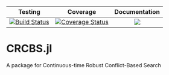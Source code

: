 | Testing | Coverage | Documentation |
| :-----: | :------: | :-----------: |
| [![Build Status](https://travis-ci.org/kylejbrown17/CRCBS.jl.svg?branch=master)](https://travis-ci.org/kylejbrown17/CRCBS.jl) | [![Coverage Status](https://coveralls.io/github/kylejbrown17/CRCBS.jl/badge.svg?branch=master)](https://coveralls.io/github/kylejbrown17/CRCBS.jl?branch=master) | [![](https://img.shields.io/badge/docs-latest-blue.svg)](https://sisl.github.io/JuliaPackageTemplate.jl/latest) |

# CRCBS.jl
A package for Continuous-time Robust Conflict-Based Search
